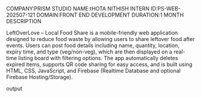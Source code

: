 COMPANY:PRISM STUDIO
NAME:tHOTA NITHISH
INTERN ID:PS-WEB-202507-121
DOMAIN:FRONT END DEVELOPMENT
DURATION:1 MONTH
DESCRIPTION


LeftOverLove – Local Food Share is a mobile-friendly web application designed to reduce food waste by allowing users to share leftover food after events. Users can post food details including name, quantity, location, expiry time, and type (veg/non-veg), which are then displayed on a real-time listing board with filtering options. The app automatically deletes expired items, supports QR code sharing for easy access, and is built using HTML, CSS, JavaScript, and Firebase (Realtime Database and optional Firebase Hosting/Storage).


output

